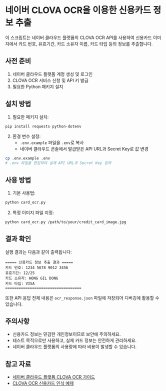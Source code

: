# 네이버 CLOVA OCR을 이용한 신용카드 정보 추출

이 스크립트는 네이버 클라우드 플랫폼의 CLOVA OCR API를 사용하여 신용카드 이미지에서 카드 번호, 유효기간, 카드 소유자 이름, 카드 타입 등의 정보를 추출합니다.

## 사전 준비

1. 네이버 클라우드 플랫폼 계정 생성 및 로그인
2. CLOVA OCR 서비스 신청 및 API 키 발급
3. 필요한 Python 패키지 설치

## 설치 방법

1. 필요한 패키지 설치:
```bash
pip install requests python-dotenv
```

2. 환경 변수 설정:
   - `.env.example` 파일을 `.env`로 복사
   - 네이버 클라우드 콘솔에서 발급받은 API URL과 Secret Key로 값 변경

```bash
cp .env.example .env
# .env 파일을 편집하여 실제 API URL과 Secret Key 입력
```

## 사용 방법

1. 기본 사용법:
```bash
python card_ocr.py
```

2. 특정 이미지 파일 지정:
```bash
python card_ocr.py /path/to/your/credit_card_image.jpg
```

## 결과 확인

실행 결과는 다음과 같이 출력됩니다:
```
===== 신용카드 정보 추출 결과 =====
카드 번호: 1234 5678 9012 3456
유효기간: 12/25
카드 소유자: HONG GIL DONG
카드 타입: VISA
==================================
```

또한 API 응답 전체 내용은 `ocr_response.json` 파일에 저장되어 디버깅에 활용할 수 있습니다.

## 주의사항

- 신용카드 정보는 민감한 개인정보이므로 보안에 주의하세요.
- 테스트 목적으로만 사용하고, 실제 카드 정보는 안전하게 관리하세요.
- 네이버 클라우드 플랫폼의 사용량에 따라 비용이 발생할 수 있습니다.

## 참고 자료

- [네이버 클라우드 플랫폼 CLOVA OCR 가이드](https://guide.ncloud-docs.com/docs/clovaocr-example01)
- [CLOVA OCR 신용카드 인식 예제](https://davelogs.tistory.com/39)